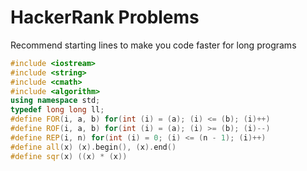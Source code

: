 # HackerRank Problems

Recommend starting lines to make you code faster for long programs

```cpp
#include <iostream>
#include <string>
#include <cmath>
#include <algorithm>
using namespace std;
typedef long long ll;
#define FOR(i, a, b) for(int (i) = (a); (i) <= (b); (i)++)
#define ROF(i, a, b) for(int (i) = (a); (i) >= (b); (i)--)
#define REP(i, n) for(int (i) = 0; (i) <= (n - 1); (i)++)
#define all(x) (x).begin(), (x).end()
#define sqr(x) ((x) * (x))
```
